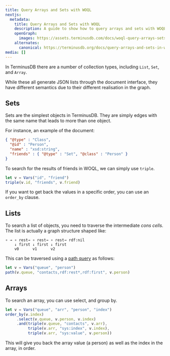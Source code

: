 ```yaml
---
title: Query Arrays and Sets with WOQL
nextjs:
  metadata:
    title: Query Arrays and Sets with WOQL
    description: A guide to show how to query arrays and sets with WOQL in your TerminusDB projects.
    openGraph:
      images: https://assets.terminusdb.com/docs/woql-query-arrays-sets.png
    alternates:
      canonical: https://terminusdb.org/docs/query-arrays-and-sets-in-woql/
media: []
---
```


In TerminusDB there are a number of collection types, including `List`, `Set`, and `Array`.

While these all generate JSON lists through the document interface, they have different semantics due to their different realisation in the graph.

## Sets

Sets are the simplest objects in TerminusDB. They are simply edges with the same name that leads to more than one object.

For instance, an example of the document:

```json
{ "@type" : "Class",
  "@id" : "Person",
  "name" : "xsd:string",
  "friends" : { "@type" : "Set", "@class" : "Person" }
}
```

To search for the results of friends in WOQL, we can simply use `triple`.

```javascript
let v = Vars("id", "friend")
triple(v.id, "friends", v.friend)
```

If you want to get back the values in a specific order, you can use an `order_by` clause.

## Lists

To search a list of objects, you need to traverse the intermediate _cons cells_. The list is actually a graph structure shaped like:

```text
∘ → ∘ rest→ ∘ rest→ ∘ rest→ rdf:nil
    ↓ first ↓ first ↓ first
    v0      v1      v2
```

This can be traversed using a [path query](/docs/query-arrays-and-sets-in-woql/) as follows:

```javascript
let v = Vars("queue", "person")
path(v.queue, "contacts,rdf:rest*,rdf:first", v.person)
```

## Arrays

To search an array, you can use select, and group by.

```javascript
let v = Vars("queue", "arr", "person", "index")
order_by(v.index)
     .select(v.queue, v.person, v.index)
     .and(triple(v.queue, "contacts", v.arr),
          triple(v.arr, "sys:index", v.index),
          triple(v.arr, "sys:value", v.person))
```

This will give you back the array value (a person) as well as the index in the array, in order.